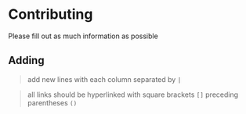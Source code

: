# Contributing

Please fill out as much information as possible

## Adding

> add new lines with each column separated by `|`

> all links should be hyperlinked with square brackets `[]` preceding parentheses `()`
